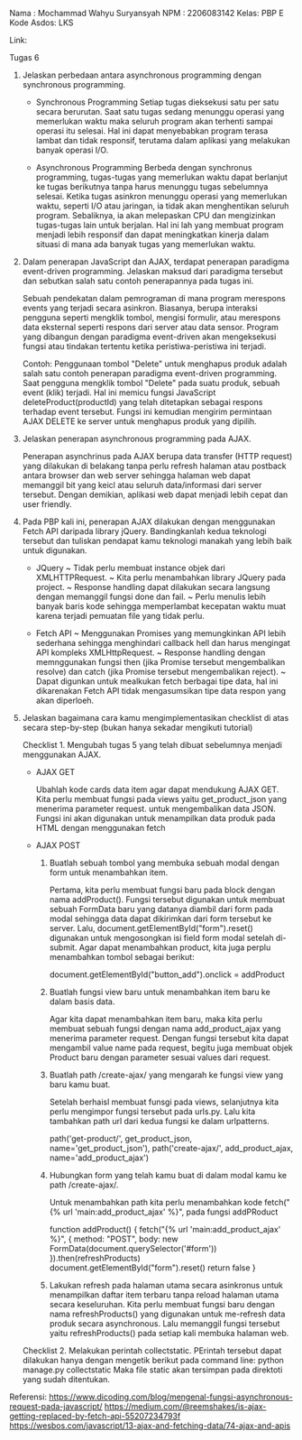 Nama : Mochammad Wahyu Suryansyah
NPM  : 2206083142
Kelas: PBP E
Kode Asdos: LKS

Link: 

Tugas 6

1. Jelaskan perbedaan antara asynchronous programming dengan synchronous programming.

    - Synchronous Programming
    Setiap tugas dieksekusi satu per satu secara berurutan. Saat satu tugas sedang menunggu operasi yang memerlukan waktu maka seluruh program akan terhenti sampai operasi itu selesai. Hal ini dapat menyebabkan program terasa lambat dan tidak responsif, terutama dalam aplikasi yang melakukan banyak operasi I/O.

    - Asynchronous Programming
    Berbeda dengan synchronus programming, tugas-tugas yang memerlukan waktu dapat berlanjut ke tugas berikutnya tanpa harus menunggu tugas sebelumnya selesai. Ketika tugas asinkron menunggu operasi yang memerlukan waktu, seperti I/O atau jaringan, ia tidak akan menghentikan seluruh program. Sebaliknya, ia akan melepaskan CPU dan mengizinkan tugas-tugas lain untuk berjalan. Hal ini lah yang membuat program menjadi lebih responsif dan dapat meningkatkan kinerja dalam situasi di mana ada banyak tugas yang memerlukan waktu.

2. Dalam penerapan JavaScript dan AJAX, terdapat penerapan paradigma event-driven programming. Jelaskan maksud dari paradigma tersebut dan sebutkan salah satu contoh penerapannya pada tugas ini.

    Sebuah pendekatan dalam pemrograman di mana program merespons events yang terjadi secara asinkron. Biasanya, berupa interaksi pengguna seperti mengklik tombol, mengisi formulir, atau merespons data eksternal seperti respons dari server atau data sensor. Program yang dibangun dengan paradigma event-driven akan mengeksekusi fungsi atau tindakan tertentu ketika peristiwa-peristiwa ini terjadi.

    Contoh:
    Penggunaan tombol "Delete" untuk menghapus produk adalah salah satu contoh penerapan paradigma event-driven programming. Saat pengguna mengklik tombol "Delete" pada suatu produk, sebuah event (klik) terjadi. Hal ini memicu fungsi JavaScript deleteProduct(productId) yang telah ditetapkan sebagai respons terhadap event tersebut. Fungsi ini kemudian mengirim permintaan AJAX DELETE ke server untuk menghapus produk yang dipilih.

3. Jelaskan penerapan asynchronous programming pada AJAX.

    Penerapan asynchrinus pada AJAX berupa data transfer (HTTP request) yang dilakukan di belakang  tanpa perlu refresh halaman atau postback antara browser dan web server sehingga halaman web dapat memanggil bit yang keicl atau seluruh data/informasi dari server tersebut. Dengan demikian, aplikasi web dapat menjadi lebih cepat dan user friendly.

4. Pada PBP kali ini, penerapan AJAX dilakukan dengan menggunakan Fetch API daripada library jQuery. Bandingkanlah kedua teknologi tersebut dan tuliskan pendapat kamu teknologi manakah yang lebih baik untuk digunakan.

    - JQuery
        ~ Tidak perlu membuat instance objek dari XMLHTTPRequest. 
        ~ Kita perlu menambahkan library JQuery pada project. 
        ~ Response handling dapat dilakukan secara langsung dengan memanggil fungsi done dan fail.
        ~ Perlu menulis lebih banyak baris kode sehingga memperlambat kecepatan waktu muat karena terjadi pemuatan file yang tidak perlu.

    - Fetch API
        ~ Menggunakan Promises yang memungkinkan API lebih sederhana sehingga menghindari callback hell dan harus mengingat API kompleks XMLHttpRequest.
        ~ Response handling dengan memnggunakan fungsi then (jika Promise tersebut mengembalikan resolve) dan catch (jika Promise tersebut mengembalikan reject).
        ~ Dapat digunkan untuk mealkukan fetch berbagai tipe data, hal ini dikarenakan Fetch API tidak mengasumsikan tipe data respon yang akan diperloeh.

5. Jelaskan bagaimana cara kamu mengimplementasikan checklist di atas secara step-by-step (bukan hanya sekadar mengikuti tutorial)

    Checklist 1. Mengubah tugas 5 yang telah dibuat sebelumnya menjadi menggunakan AJAX. 

     - AJAX GET

        Ubahlah kode cards data item agar dapat mendukung AJAX GET.
            Kita perlu membuat fungsi pada views yaitu get_product_json yang menerima parameter request. untuk mengembalikan data JSON. Fungsi ini akan digunakan untuk menampilkan data produk pada HTML dengan menggunakan fetch

     - AJAX POST

        1. Buatlah sebuah tombol yang membuka sebuah modal dengan form untuk menambahkan item.

            Pertama, kita perlu membuat fungsi baru pada block dengan nama addProduct().
            Fungsi tersebut digunakan untuk membuat sebuah FormData baru yang datanya diambil dari form pada modal sehingga data dapat dikirimkan dari form tersebut ke server. Lalu, document.getElementById("form").reset() digunakan untuk mengosongkan isi field form modal setelah di-submit. Agar dapat menambahkan product, kita juga perplu menambahkan tombol sebagai berikut:
            
            document.getElementById("button_add").onclick = addProduct

        2. Buatlah fungsi view baru untuk menambahkan item baru ke dalam basis data.

            Agar kita dapat menambahkan item baru, maka kita perlu membuat sebuah fungsi dengan nama add_product_ajax yang menerima parameter request. Dengan fungsi tersebut kita dapat mengambil value name pada request, begitu juga membuat objek Product baru dengan parameter sesuai values dari request.

        3. Buatlah path /create-ajax/ yang mengarah ke fungsi view yang baru kamu buat.

            Setelah berhaisl membuat funsgi pada views, selanjutnya kita perlu mengimpor fungsi tersebut pada urls.py. Lalu kita tambahkan path url dari kedua fungsi ke dalam urlpatterns.

            path('get-product/', get_product_json, name='get_product_json'),
            path('create-ajax/', add_product_ajax, name='add_product_ajax')

        4. Hubungkan form yang telah kamu buat di dalam modal kamu ke path /create-ajax/.

            Untuk menambahkan path kita perlu menambahkan kode fetch("{% url 'main:add_product_ajax' %}", pada fungsi addPRoduct

            function addProduct() {
                fetch("{% url 'main:add_product_ajax' %}", {
                    method: "POST",
                    body: new FormData(document.querySelector('#form'))
                }).then(refreshProducts)
                document.getElementById("form").reset()
                return false
            }
            
        5. Lakukan refresh pada halaman utama secara asinkronus untuk menampilkan daftar item terbaru tanpa reload halaman utama secara keseluruhan.
            Kita perlu membuat fungsi baru dengan nama refreshProducts() yang digunakan untuk me-refresh data produk secara asynchronous. Lalu memanggil fungsi tersebut yaitu refreshProducts() pada setiap kali membuka halaman web.

    Checklist 2. Melakukan perintah collectstatic.
        PErintah tersebut dapat dilakukan hanya dengan mengetik berikut pada command line:
        python manage.py collectstatic
        Maka file static akan tersimpan pada direktoti yang sudah ditentukan.



Referensi:
https://www.dicoding.com/blog/mengenal-fungsi-asynchronous-request-pada-javascript/
https://medium.com/@reemshakes/is-ajax-getting-replaced-by-fetch-api-55207234793f
https://wesbos.com/javascript/13-ajax-and-fetching-data/74-ajax-and-apis